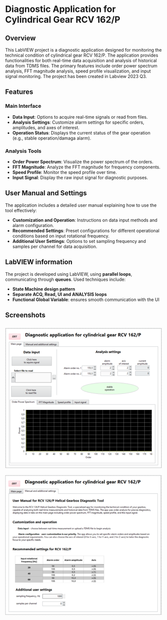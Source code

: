 # Diagnostic Application for Cylindrical Gear RCV 162/P

## Overview

This LabVIEW project is a diagnostic application designed for monitoring the technical condition of cylindrical gear RCV 162/P. The application provides functionalities for both real-time data acquisition and analysis of historical data from TDMS files. The primary features include order power spectrum analysis, FFT magnitude analysis, speed profile visualization, and input signal monitoring. The project has been created in Labview 2023 Q3.

## Features

### Main Interface
- **Data Input**: Options to acquire real-time signals or read from files.
- **Analysis Settings**: Customize alarm settings for specific orders, amplitudes, and axes of interest.
- **Operation Status**: Displays the current status of the gear operation (e.g., stable operation/damaga alarm).

### Analysis Tools
- **Order Power Spectrum**: Visualize the power spectrum of the orders.
- **FFT Magnitude**: Analyze the FFT magnitude for frequency components.
- **Speed Profile**: Monitor the speed profile over time.
- **Input Signal**: Display the raw input signal for diagnostic purposes.

## User Manual and Settings
The application includes a detailed user manual explaining how to use the tool effectively:
- **Customization and Operation**: Instructions on data input methods and alarm configuration.
- **Recommended Settings**: Preset configurations for different operational conditions based on input rotational frequency.
- **Additional User Settings**: Options to set sampling frequency and samples per channel for data acquisition.

## LabVIEW information
The project is developed using LabVIEW, using **parallel loops**, communicating through **queues**. Used techniques include: 
- **State Machine design pattern** 
- **Separate ACQ, Read, UI and ANALYSIS loops**
- **Functional Global Variable**: ensures smooth communication with the UI

## Screenshots
![obraz](screenshots/main_interface.png)
---
![obraz](screenshots/manual.png)
